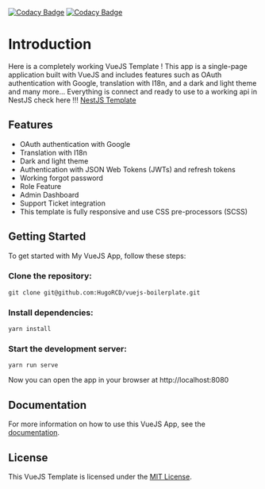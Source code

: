 [![Codacy Badge](https://api.codacy.com/project/badge/Grade/3f863340d80046bd9998ac0410b1f29f)](https://app.codacy.com/gh/HugoRCD/vuejs-boilerplate?utm_source=github.com&utm_medium=referral&utm_content=HugoRCD/vuejs-boilerplate&utm_campaign=Badge_Grade_Settings)
[![Codacy Badge](https://app.codacy.com/project/badge/Grade/96ef5ef23a4442c2bf73762f46e52749)](https://www.codacy.com/gh/HugoRCD/vuejs-boilerplate/dashboard?utm_source=github.com&amp;utm_medium=referral&amp;utm_content=HugoRCD/vuejs-boilerplate&amp;utm_campaign=Badge_Grade)
# Introduction

Here is a completely working VueJS Template ! This app is a single-page application built with VueJS and includes features such as OAuth authentication with Google, translation with I18n, and a dark and light theme and many more...
Everything is connect and ready to use to a working api in NestJS check here !!! [NestJS Template](https://github.com/HugoRCD/nestjs-boilerplate)

## Features
- OAuth authentication with Google
- Translation with I18n
- Dark and light theme
- Authentication with JSON Web Tokens (JWTs) and refresh tokens
- Working forgot password
- Role Feature
- Admin Dashboard
- Support Ticket integration
- This template is fully responsive and use CSS pre-processors (SCSS)

## Getting Started
To get started with My VueJS App, follow these steps:

### Clone the repository:
```
git clone git@github.com:HugoRCD/vuejs-boilerplate.git
```

### Install dependencies:
```
yarn install
```

### Start the development server:
```
yarn run serve
```

Now you can open the app in your browser at http://localhost:8080

## Documentation
For more information on how to use this VueJS App, see the [documentation](./docs).

## License
This VueJS Template is licensed under the [MIT License](./LICENSE).

